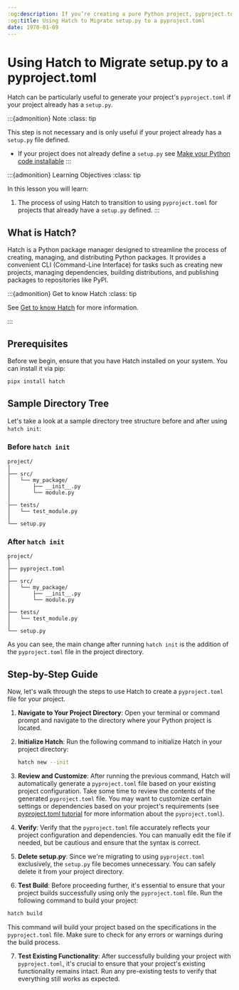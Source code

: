```yaml
---
:og:description: If you’re creating a pure Python project, pyproject.toml is preferred over setup.py for packaging and configuration. Learn how to migrate from the older setup.py format to the modern pyproject.toml file. This lesson walks you through updating your package metadata and build settings to align with current Python packaging standards.
:og:title: Using Hatch to Migrate setup.py to a pyproject.toml
date: 1970-01-09
---
```


# Using Hatch to Migrate setup.py to a pyproject.toml

Hatch can be particularly useful to generate your project's `pyproject.toml` if your project already has a `setup.py`.

:::{admonition} Note
:class: tip

This step is not necessary and is only useful if your project already has a `setup.py` file defined.
* If your project does not already define a `setup.py` see [Make your Python code installable](installable-code.md)
:::

:::{admonition} Learning Objectives
:class: tip

In this lesson you will learn:

1. The process of using Hatch to transition to using `pyproject.toml` for projects that already have a `setup.py` defined.
:::

## What is Hatch?

Hatch is a Python package manager designed to streamline the process of creating, managing, and distributing Python packages. It provides a convenient CLI (Command-Line Interface) for tasks such as creating new projects, managing dependencies, building distributions, and publishing packages to repositories like PyPI.

:::{admonition} Get to know Hatch
:class: tip

See [Get to know Hatch](get-to-know-hatch.md) for more information.

:::

## Prerequisites

Before we begin, ensure that you have Hatch installed on your system. You can install it via pip:

```bash
pipx install hatch
```

## Sample Directory Tree

Let's take a look at a sample directory tree structure before and after using `hatch init`:

### Before `hatch init`

```
project/
│
├── src/
│   └── my_package/
│       ├── __init__.py
│       └── module.py
│
├── tests/
│   └── test_module.py
│
└── setup.py
```

### After `hatch init`

```
project/
│
├── pyproject.toml
│
├── src/
│   └── my_package/
│       ├── __init__.py
│       └── module.py
│
├── tests/
│   └── test_module.py
│
└── setup.py
```

As you can see, the main change after running `hatch init` is the addition of the `pyproject.toml` file in the project directory.

## Step-by-Step Guide

Now, let's walk through the steps to use Hatch to create a `pyproject.toml` file for your project.

1. **Navigate to Your Project Directory**: Open your terminal or command prompt and navigate to the directory where your Python project is located.

2. **Initialize Hatch**: Run the following command to initialize Hatch in your project directory:

   ```bash
   hatch new --init
   ```

3. **Review and Customize**: After running the previous command, Hatch will automatically generate a `pyproject.toml` file based on your existing project configuration. Take some time to review the contents of the generated `pyproject.toml` file. You may want to customize certain settings or dependencies based on your project's requirements (see [pyproject.toml tutorial](pyproject-toml.md) for more information about the `pyproject.toml`).

4. **Verify**: Verify that the `pyproject.toml` file accurately reflects your project configuration and dependencies. You can manually edit the file if needed, but be cautious and ensure that the syntax is correct.

5. **Delete setup.py**: Since we're migrating to using `pyproject.toml` exclusively, the `setup.py` file becomes unnecessary. You can safely delete it from your project directory.

6. **Test Build**: Before proceeding further, it's essential to ensure that your project builds successfully using only the `pyproject.toml` file. Run the following command to build your project:

```bash
hatch build
```

This command will build your project based on the specifications in the `pyproject.toml` file. Make sure to check for any errors or warnings during the build process.

7. **Test Existing Functionality**: After successfully building your project with `pyproject.toml`, it's crucial to ensure that your project's existing functionality remains intact. Run any pre-existing tests to verify that everything still works as expected.
